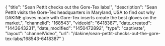 {
    "title": "Sean Pettit checks out the Gore-Tex labs!",
    "description": "Sean Pettit visits the Gore-Tex headquarters in Maryland, USA to find out why DAKINE gloves made with Gore-Tex inserts create the best gloves on the market.",
    "channelid": "168543",
    "videoid": "6418387",
    "date_created": "1443643231",
    "date_modified": "1450472892",
    "type": "captivate",
    "layout": "channelVideo",
    "url": "\/dakine\/sean-pettit-checks-out-the-gore-tex-labs\/168543-6418387"
}